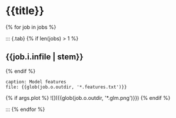 # {{title}}

{% for job in jobs %}

::: {.tab}
{% if len(jobs) > 1 %}
## {{job.i.infile | stem}}
{% endif %}

```table
caption: Model features
file: {{glob(job.o.outdir, '*.features.txt')}}
```

{% if args.plot %}
![]({{glob(job.o.outdir, '*.glm.png')}})
{% endif %}

:::
{% endfor %}
